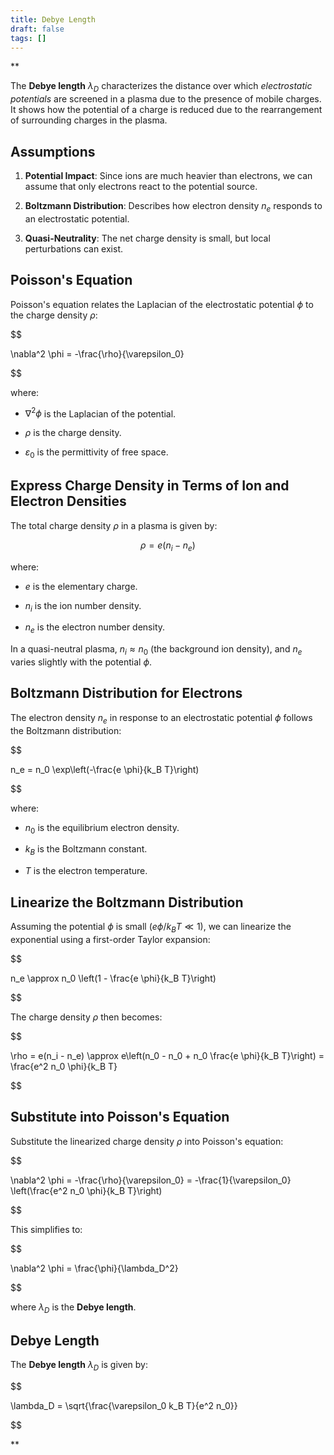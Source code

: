 ```yaml
---
title: Debye Length
draft: false
tags: []
---
```

**

The **Debye length** $\lambda_D$ characterizes the distance over which *electrostatic potentials* are screened in a plasma due to the presence of mobile charges. It shows how the potential of a charge is reduced due to the rearrangement of surrounding charges in the plasma.

## Assumptions

1. **Potential Impact**: Since ions are much heavier than electrons, we can assume that only electrons react to the potential source. 

2. **Boltzmann Distribution**: Describes how electron density $n_e$ responds to an electrostatic potential.

3. **Quasi-Neutrality**: The net charge density is small, but local perturbations can exist. 

## Poisson's Equation

Poisson's equation relates the Laplacian of the electrostatic potential $\phi$ to the charge density $\rho$:

  

$$

\nabla^2 \phi = -\frac{\rho}{\varepsilon_0}

$$

  

where:

- $\nabla^2 \phi$ is the Laplacian of the potential.

- $\rho$ is the charge density.

- $\varepsilon_0$ is the permittivity of free space.

  

## Express Charge Density in Terms of Ion and Electron Densities

The total charge density $\rho$ in a plasma is given by:

  

$$\rho = e(n_i - n_e) $$

  

where:

- $e$ is the elementary charge.

- $n_i$ is the ion number density.

- $n_e$ is the electron number density.

  

In a quasi-neutral plasma, $n_i \approx n_0$ (the background ion density), and $n_e$ varies slightly with the potential $\phi$.

## Boltzmann Distribution for Electrons

The electron density $n_e$ in response to an electrostatic potential $\phi$ follows the Boltzmann distribution:

$$

n_e = n_0 \exp\left(-\frac{e \phi}{k_B T}\right)

$$

where:

- $n_0$ is the equilibrium electron density.

- $k_B$ is the Boltzmann constant.

- $T$ is the electron temperature.

## Linearize the Boltzmann Distribution

Assuming the potential $\phi$ is small ($e \phi / k_B T \ll 1$), we can linearize the exponential using a first-order Taylor expansion:

$$

n_e \approx n_0 \left(1 - \frac{e \phi}{k_B T}\right)

$$

The charge density $\rho$ then becomes:

$$

\rho = e(n_i - n_e) \approx e\left(n_0 - n_0 + n_0 \frac{e \phi}{k_B T}\right) = \frac{e^2 n_0 \phi}{k_B T}

$$

## Substitute into Poisson's Equation

  

Substitute the linearized charge density $\rho$ into Poisson's equation:

$$

\nabla^2 \phi = -\frac{\rho}{\varepsilon_0} = -\frac{1}{\varepsilon_0} \left(\frac{e^2 n_0 \phi}{k_B T}\right)

$$

This simplifies to:

$$

\nabla^2 \phi = \frac{\phi}{\lambda_D^2}

$$

where $\lambda_D$ is the **Debye length**.

## Debye Length

The **Debye length** $\lambda_D$ is given by:

$$

\lambda_D = \sqrt{\frac{\varepsilon_0 k_B T}{e^2 n_0}}

$$

  
  
**